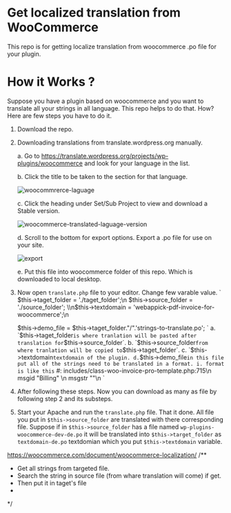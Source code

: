 # Get localized translation from WooCommerce

This repo is for getting localize translation from woocommerce .po file for your plugin.

# How it Works ?
Suppose you have a plugin based on woocommerce and you want to translate all your strings
in all language. This repo helps to do that. How? Here are few steps you have to do it.

1. Download the repo.
2. Downloading translations from translate.wordpress.org manually.

    a. Go to https://translate.wordpress.org/projects/wp-plugins/woocommerce and look for your language in the list.

    b. Click the title to be taken to the section for that language.

    ![woocommrerce-laguage](https://woocommerce.com/wp-content/uploads/2012/01/2016-02-17-at-09.57.png?w=950)

    c. Click the heading under Set/Sub Project to view and download a Stable version.

    ![woocommerce-translated-laguage-version](https://woocommerce.com/wp-content/uploads/2012/01/2016-02-17-at-09.59.png?w=950)

    d. Scroll to the bottom for export options. Export a .po file for use on your site.

    ![export](https://woocommerce.com/wp-content/uploads/2012/01/2016-02-17-at-10.00.png?w=950)

    e. Put this file into woocommerce folder of this repo. Which is downloaded to local
    desktop.

3. Now open `translate.php` file to your editor. Change few varable value.
    `
    $this->taget_folder  = './taget_folder';\n
    $this->source_folder  = './source_folder';
    \\n$this->textdomain = 'webappick-pdf-invoice-for-woocommerce';\n

    $this->demo_file  = $this->taget_folder."/".'strings-to-translate.po';
    `
    a. `$this->taget_folder` is where tranlation will be pasted after translation for `$this->source_folder`.
    b. `$this->source_folder` from where tranlation will be copied to `$this->taget_folder`.
    c. `$this->textdomain` textdomain of the plugin.
    d. `$this->demo_file` in this file put all of the strings need to be translated in a format.
        i. format is like this
            ` 
            #: includes/class-woo-invoice-pro-template.php:715\\n
            msgid "Billing" \\n
            msgstr ""\\n
            `
4. After following these steps. Now you can download as many as file by following step 2 and its 
   substeps.

5. Start your Apache and run the `translate.php` file. That it done. All file you put in `$this->source_folder` are translated with there corresponding file. Suppose if in `$this->source_folder` has a file named `wp-plugins-woocommerce-dev-de.po` it will be translated
into `$this->target_folder` as `textdomain-de.po` textdomian which you put `$this->textdomain`
variable.




https://woocommerce.com/document/woocommerce-localization/
/**
 * Get all strings from targeted  file.
 * Search the string in source file (from whare translation will come) if get.
 * Then put it in taget's  file
 *
 */